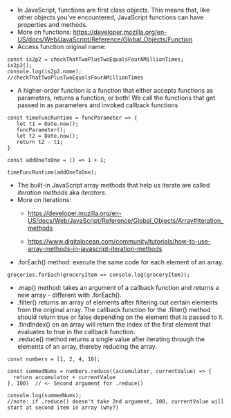 - In JavaScript, functions are first class objects. This means that, like other objects you’ve encountered, JavaScript functions can have properties and methods.
- More on functions: https://developer.mozilla.org/en-US/docs/Web/JavaScript/Reference/Global_Objects/Function
- Access function original name: 
```
const is2p2 = checkThatTwoPlusTwoEqualsFourAMillionTimes;
is2p2();
console.log(is2p2.name);
//checkThatTwoPlusTwoEqualsFourAMillionTimes
```
- A higher-order function is a function that either accepts functions as parameters, returns a function, or both! We call the functions that get passed in as parameters and invoked callback functions
```
const timeFuncRuntime = funcParameter => {
   let t1 = Date.now();
   funcParameter();
   let t2 = Date.now();
   return t2 - t1;
}
 
const addOneToOne = () => 1 + 1;
 
timeFuncRuntime(addOneToOne);
```
- The built-in JavaScript array methods that help us iterate are called *iteration methods* aka *iterators*.
- More on iterations: 
    - https://developer.mozilla.org/en-US/docs/Web/JavaScript/Reference/Global_Objects/Array#Iteration_methods

    - https://www.digitalocean.com/community/tutorials/how-to-use-array-methods-in-javascript-iteration-methods
- .forEach() method: execute the same code for each element of an array.
```
groceries.forEach(groceryItem => console.log(groceryItem));
```
- .map() method: takes an argument of a callback function and returns a new array - different with .forEach().
- .filter() returns an array of elements after filtering out certain elements from the original array. The callback function for the .filter() method should return true or false depending on the element that is passed to it.
- .findIndex() on an array will return the index of the first element that evaluates to true in the callback function.
- .reduce() method returns a single value after iterating through the elements of an array, thereby reducing the array.
```
const numbers = [1, 2, 4, 10];
 
const summedNums = numbers.reduce((accumulator, currentValue) => {
  return accumulator + currentValue
}, 100)  // <- Second argument for .reduce()
 
console.log(summedNums);
//note: if .reduce() doesn't take 2nd argument, 100, currentValue will start at second item in array (why?)
```

